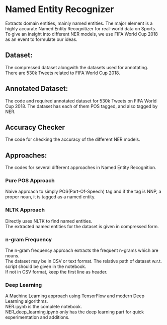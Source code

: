 # Named Entity Recognizer
Extracts domain entities, mainly named entities. The major element is a highly accurate Named Entity Recognitizer for real-world data on Sports.  
To give an insight into different NER models, we use FIFA World Cup 2018 as an event to formulate our ideas.  
  
## Dataset:
The compressed dataset alongwith the datasets used for annotating.  
There are 530k Tweets related to FIFA World Cup 2018.  
  
## Annotated Dataset:
The code and required annotated dataset for 530k Tweets on FIFA World Cup 2018. The dataset has each of them POS tagged, and also tagged by NER.  
  
## Accuracy Checker
The code for checking the accuracy of the different NER models.
  
## Approaches:
The codes for several different approaches in Named Entity Recognition.  
### Pure POS Approach
Naive approach to simply POS(Part-Of-Speech) tag and if the tag is NNP, a proper noun, it is tagged as a named entity.  
### NLTK Approach
Directly uses NLTK to find named entities.  
The extracted named entities for the dataset is given in compressed form.  
### n-gram Frequency
The n-gram frequency approach extracts the frequent n-grams which are nouns.  
The dataset may be in CSV or text format. The relative path of dataset w.r.t. script should be given in the notebook.  
If not in CSV format, keep the first line as header.  
### Deep Learning
A Machine Learning approach using TensorFlow and modern Deep Learning algorithms.  
NER.ipynb is the complete notebook.  
NER_deep_learning.ipynb only has the deep learning part for quick experimentation and additions.  

